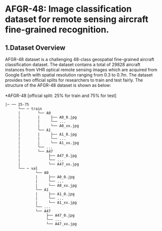 # AFGR-48: Image classification dataset for remote sensing aircraft fine-grained recognition.
## 1.Dataset Overview 
AFGR-48 dataset is a challenging 48-class geospatial fine-grained aircraft classification dataset. The dataset contains a total of 29828 aircraft instances from VHR optical remote sensing images which are acquired from Google Earth with spatial resolution ranging from 0.3 to 0.7m. The dataset provides two official splits for researchers to train and test fairly. The structure of the AFGR-48 dataset is shown as below: <br>  
*AFGR-48 [official split: 25% for train and 75% for test] <br>  
```
|─ ── 25-75  
      └── ─ train
      |        └── A0
      |        |     ├── A0_0.jpg
      |        |     └── ...  
      |        |     └── A0_xx.jpg 
      |        └── A1
      |        |     ├── A1_0.jpg
      |        |     └── ... 
      |        |     └── A1_xx.jpg 
      |        └── ...
      |        └── A47  
      |             ├── A47_0.jpg
      |             └── ...
      |             └── A47_xx.jpg
      └── ─ val
              └── A0
              |     ├── A0_0.jpg 
              |     └── ... 
              |     └── A0_xx.jpg  
              └── A1 
              |     ├── A1_0.jpg
              |     └── ...  
              |     └── A1_xx.jpg  
              └── ... 
              └── A47  
                   ├── A47_0.jpg 
                   └── ...
                   └── A47_xx.jpg 
```
